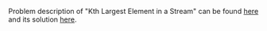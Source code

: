 Problem description of "Kth Largest Element in a Stream" can be found [here](https://leetcode.com/problems/kth-largest-element-in-a-stream/description/) and its solution [here]().